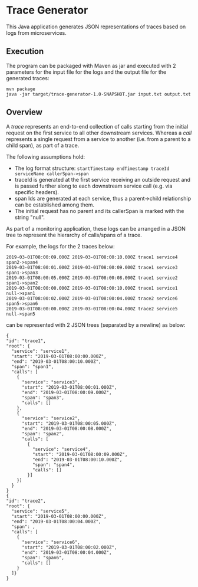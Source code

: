 # Trace Generator

This Java application generates JSON representations of traces based on logs from microservices. 

## Execution
The program can be packaged with Maven as jar and executed with 2 parameters for the input file for the logs and the output file for the generated traces:
```
mvn package
java -jar target/trace-generator-1.0-SNAPSHOT.jar input.txt output.txt
```

## Overview

A *trace* represents an end-to-end collection of calls starting from the initial request on the first service to all other downstream services. Whereas a *call* represents a single request from a service to another (i.e. from a parent to a child span), as part of a trace. 

The following assumptions hold:

* The log format structure: `startTimestamp endTimestamp traceId serviceName callerSpan->span`
* traceId is generated at the first service receiving an outside request and is passed further along to each downstream service call (e.g. via specific headers).
* span Ids are generated at each service, thus a parent->child relationship can be established among them.
* The initial request has no parent and its callerSpan is marked with the string "null".

As part of a monitoring application, these logs can be arranged in a JSON tree to represent the hierarchy of calls/spans of a trace. 

For example, the logs for the 2 traces below:
```
2019-03-01T08:00:09.000Z 2019-03-01T08:00:10.000Z trace1 service4 span2->span4
2019-03-01T08:00:01.000Z 2019-03-01T08:00:09.000Z trace1 service3 span1->span3
2019-03-01T08:00:05.000Z 2019-03-01T08:00:08.000Z trace1 service2 span1->span2
2019-03-01T08:00:00.000Z 2019-03-01T08:00:10.000Z trace1 service1 null->span1
2019-03-01T08:00:02.000Z 2019-03-01T08:00:04.000Z trace2 service6 span5->span6
2019-03-01T08:00:00.000Z 2019-03-01T08:00:04.000Z trace2 service5 null->span5
```
can be represented with 2 JSON trees (separated by a newline) as below:
```
{
"id": "trace1",
"root": {
  "service": "service1",
  "start": "2019-03-01T08:00:00.000Z",
  "end": "2019-03-01T08:00:10.000Z",
  "span": "span1",
  "calls": [
  	{
      "service": "service3",
      "start": "2019-03-01T08:00:01.000Z",
      "end": "2019-03-01T08:00:09.000Z",
      "span": "span3",
      "calls": []
    },
    {
      "service": "service2",
      "start": "2019-03-01T08:00:05.000Z",
      "end": "2019-03-01T08:00:08.000Z",
      "span": "span2",
      "calls": [
        {
          "service": "service4",
          "start": "2019-03-01T08:00:09.000Z",
          "end": "2019-03-01T08:00:10.000Z",
          "span": "span4",
          "calls": []
        }]
    }]
  }
}
{
"id": "trace2",
"root": {
  "service": "service5",
  "start": "2019-03-01T08:00:00.000Z",
  "end": "2019-03-01T08:00:04.000Z",
  "span": ,
  "calls": [
    {
      "service": "service6",
      "start": "2019-03-01T08:00:02.000Z",
      "end": "2019-03-01T08:00:04.000Z",
      "span": "span6",
      "calls": []
    }
  ]}
}
```